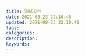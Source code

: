 ```yaml
---
title: 测试文件
date: 2021-08-23 22:10:48
updated: 2021-08-23 22:10:48
tags:
categories:
description:
keywords:
---
```

